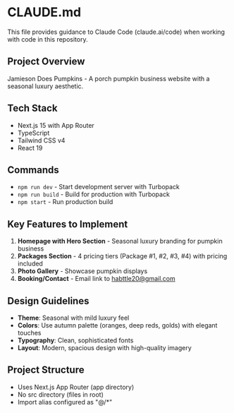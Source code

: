 # CLAUDE.md

This file provides guidance to Claude Code (claude.ai/code) when working with code in this repository.

## Project Overview
Jamieson Does Pumpkins - A porch pumpkin business website with a seasonal luxury aesthetic.

## Tech Stack
- Next.js 15 with App Router
- TypeScript
- Tailwind CSS v4
- React 19

## Commands
- `npm run dev` - Start development server with Turbopack
- `npm run build` - Build for production with Turbopack
- `npm start` - Run production build

## Key Features to Implement
1. **Homepage with Hero Section** - Seasonal luxury branding for pumpkin business
2. **Packages Section** - 4 pricing tiers (Package #1, #2, #3, #4) with pricing included
3. **Photo Gallery** - Showcase pumpkin displays
4. **Booking/Contact** - Email link to habttle20@gmail.com

## Design Guidelines
- **Theme**: Seasonal with mild luxury feel
- **Colors**: Use autumn palette (oranges, deep reds, golds) with elegant touches
- **Typography**: Clean, sophisticated fonts
- **Layout**: Modern, spacious design with high-quality imagery

## Project Structure
- Uses Next.js App Router (app directory)
- No src directory (files in root)
- Import alias configured as "@/*"